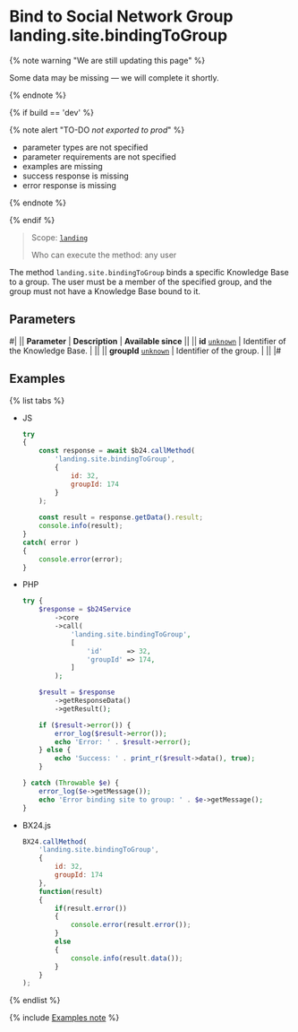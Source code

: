 # Bind to Social Network Group landing.site.bindingToGroup

{% note warning "We are still updating this page" %}

Some data may be missing — we will complete it shortly.

{% endnote %}

{% if build == 'dev' %}

{% note alert "TO-DO _not exported to prod_" %}

- parameter types are not specified
- parameter requirements are not specified
- examples are missing
- success response is missing
- error response is missing

{% endnote %}

{% endif %}

> Scope: [`landing`](../../../scopes/permissions.md)
>
> Who can execute the method: any user

The method `landing.site.bindingToGroup` binds a specific Knowledge Base to a group. The user must be a member of the specified group, and the group must not have a Knowledge Base bound to it.

## Parameters

#|
|| **Parameter** | **Description** | **Available since** ||
|| **id**
[`unknown`](../../../data-types.md) | Identifier of the Knowledge Base. | ||
|| **groupId**
[`unknown`](../../../data-types.md) | Identifier of the group. | ||
|#

## Examples

{% list tabs %}

- JS

    ```js
    try
    {
    	const response = await $b24.callMethod(
    		'landing.site.bindingToGroup',
    		{
    			id: 32,
    			groupId: 174
    		}
    	);
    	
    	const result = response.getData().result;
    	console.info(result);
    }
    catch( error )
    {
    	console.error(error);
    }
    ```

- PHP

    ```php
    try {
        $response = $b24Service
            ->core
            ->call(
                'landing.site.bindingToGroup',
                [
                    'id'      => 32,
                    'groupId' => 174,
                ]
            );
    
        $result = $response
            ->getResponseData()
            ->getResult();
    
        if ($result->error()) {
            error_log($result->error());
            echo 'Error: ' . $result->error();
        } else {
            echo 'Success: ' . print_r($result->data(), true);
        }
    
    } catch (Throwable $e) {
        error_log($e->getMessage());
        echo 'Error binding site to group: ' . $e->getMessage();
    }
    ```

- BX24.js

    ```js
    BX24.callMethod(
        'landing.site.bindingToGroup',
        {
            id: 32,
            groupId: 174
        },
        function(result)
        {
            if(result.error())
            {
                console.error(result.error());
            }
            else
            {
                console.info(result.data());
            }
        }
    );
    ```

{% endlist %}

{% include [Examples note](../../../../_includes/examples.md) %}
